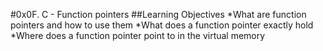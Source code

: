#0x0F. C - Function pointers
##Learning Objectives
*What are function pointers and how to use them
*What does a function pointer exactly hold
*Where does a function pointer point to in the virtual memory
